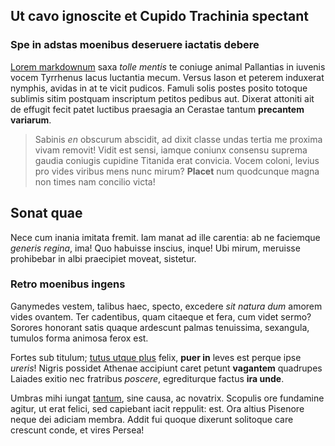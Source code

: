 ## Ut cavo ignoscite et Cupido Trachinia spectant

### Spe in adstas moenibus deseruere iactatis debere

[Lorem markdownum](http://www.nabatictus.com/possetadicis.html) saxa *tolle
mentis* te coniuge animal Pallantias in iuvenis vocem Tyrrhenus lacus luctantia
mecum. Versus Iason et peterem induxerat nymphis, avidas in at te vicit pudicos.
Famuli solis postes posito totoque sublimis sitim postquam inscriptum petitos
pedibus aut. Dixerat attoniti ait de effugit fecit patet luctibus praesagia an
Cerastae tantum **precantem variarum**.

> Sabinis *en* obscurum abscidit, ad dixit classe undas tertia me proxima vivam
> removit! Vidit est sensi, iamque coniunx consensu suprema gaudia coniugis
> cupidine Titanida erat convicia. Vocem coloni, levius pro vides viribus mens
> nunc mirum? **Placet** num quodcunque magna non times nam concilio victa!

## Sonat quae

Nece cum inania imitata fremit. Iam manat ad ille carentia: ab ne faciemque
*generis regina*, ima! Quo habuisse inscius, inque! Ubi mirum, meruisse
prohibebar in albi praecipiet moveat, sistetur.

### Retro moenibus ingens

Ganymedes vestem, talibus haec, specto, excedere *sit natura dum* amorem vides
ovantem. Ter cadentibus, quam citaeque et fera, cum videt sermo? Sorores
honorant satis quaque ardescunt palmas tenuissima, sexangula, tumulos forma
animosa ferox est.

Fortes sub titulum; [tutus utque plus](http://est-fugiunt.net/) felix, **puer
in** leves est perque ipse *ureris*! Nigris possidet Athenae accipiunt caret
petunt **vagantem** quadrupes Laiades exitio nec fratribus *poscere*,
egrediturque factus **ira unde**.

Umbras mihi iungat [tantum](http://tereus.io/ne.html), sine causa, ac novatrix.
Scopulis ore fundamine agitur, ut erat felici, sed capiebant iacit reppulit:
est. Ora altius Pisenore neque dei adiciam membra. Addit fui quoque dixerunt
solitoque care crescunt conde, et vires Persea!
